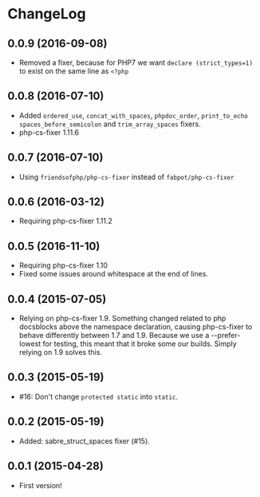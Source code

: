 ChangeLog
=========

0.0.9 (2016-09-08)
------------------

* Removed a fixer, because for PHP7 we want `declare (strict_types=1)` to
  exist on the same line as `<?php`


0.0.8 (2016-07-10)
------------------

* Added `ordered_use`, `concat_with_spaces`, `phpdoc_order`, `print_to_echo`
 `spaces_before_semicolon` and `trim_array_spaces` fixers.
* php-cs-fixer 1.11.6


0.0.7 (2016-07-10)
------------------

* Using `friendsofphp/php-cs-fixer` instead of `fabpot/php-cs-fixer`


0.0.6 (2016-03-12)
------------------

* Requiring php-cs-fixer 1.11.2


0.0.5 (2016-11-10)
------------------

* Requiring php-cs-fixer 1.10
* Fixed some issues around whitespace at the end of lines.


0.0.4 (2015-07-05)
------------------

* Relying on php-cs-fixer 1.9. Something changed related to php docsblocks
  above the namespace declaration, causing php-cs-fixer to behave differently
  between 1.7 and 1.9. Because we use a --prefer-lowest for testing, this
  meant that it broke some our builds. Simply relying on 1.9 solves this.


0.0.3 (2015-05-19)
------------------

* #16: Don't change `protected static` into `static`.


0.0.2 (2015-05-19)
------------------

* Added: sabre_struct_spaces fixer (#15).


0.0.1 (2015-04-28)
------------------

* First version!

